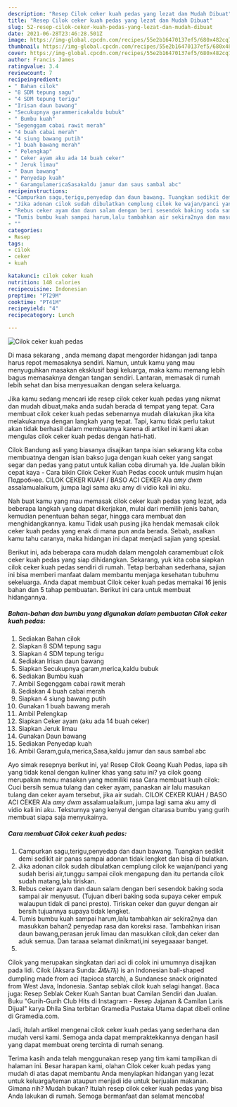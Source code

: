 ```yaml
---
description: "Resep Cilok ceker kuah pedas yang lezat dan Mudah Dibuat"
title: "Resep Cilok ceker kuah pedas yang lezat dan Mudah Dibuat"
slug: 52-resep-cilok-ceker-kuah-pedas-yang-lezat-dan-mudah-dibuat
date: 2021-06-28T23:46:28.501Z
image: https://img-global.cpcdn.com/recipes/55e2b16470137ef5/680x482cq70/cilok-ceker-kuah-pedas-foto-resep-utama.jpg
thumbnail: https://img-global.cpcdn.com/recipes/55e2b16470137ef5/680x482cq70/cilok-ceker-kuah-pedas-foto-resep-utama.jpg
cover: https://img-global.cpcdn.com/recipes/55e2b16470137ef5/680x482cq70/cilok-ceker-kuah-pedas-foto-resep-utama.jpg
author: Francis James
ratingvalue: 3.4
reviewcount: 7
recipeingredient:
- " Bahan cilok"
- "8 SDM tepung sagu"
- "4 SDM tepung terigu"
- "Irisan daun bawang"
- "Secukupnya garammericakaldu bubuk"
- " Bumbu kuah"
- "Segenggam cabai rawit merah"
- "4 buah cabai merah"
- "4 siung bawang putih"
- "1 buah bawang merah"
- " Pelengkap"
- " Ceker ayam aku ada 14 buah ceker"
- " Jeruk limau"
- " Daun bawang"
- " Penyedap kuah"
- " GaramgulamericaSasakaldu jamur dan saus sambal abc"
recipeinstructions:
- "Campurkan sagu,terigu,penyedap dan daun bawang. Tuangkan sedikit demi sedikit air panas sampai adonan tidak lengket dan bisa di bulatkan."
- "Jika adonan cilok sudah dibulatkan cemplung cilok ke wajan/panci yang sudah berisi air,tunggu sampai cilok mengapung dan itu pertanda cilok sudah matang,lalu tiriskan."
- "Rebus ceker ayam dan daun salam dengan beri sesendok baking soda sampai air menyusut. (Tujuan diberi baking soda supaya ceker empuk walaupun tidak di panci presto). Tiriskan ceker dan guyur dengan air bersih tujuannya supaya tidak lengket."
- "Tumis bumbu kuah sampai harum,lalu tambahkan air sekira2nya dan masukkan bahan2 penyedap rasa dan koreksi rasa. Tambahkan irisan daun bawang,perasan jeruk limau dan masukkan cilok,dan ceker dan aduk semua. Dan taraaa selamat dinikmati,ini seyegaaaar banget."
- ""
categories:
- Resep
tags:
- cilok
- ceker
- kuah

katakunci: cilok ceker kuah 
nutrition: 148 calories
recipecuisine: Indonesian
preptime: "PT29M"
cooktime: "PT41M"
recipeyield: "4"
recipecategory: Lunch

---
```



![Cilok ceker kuah pedas](https://img-global.cpcdn.com/recipes/55e2b16470137ef5/680x482cq70/cilok-ceker-kuah-pedas-foto-resep-utama.jpg)

Di masa  sekarang , anda memang dapat mengorder hidangan jadi tanpa harus repot memasaknya sendiri. Namun, untuk kamu yang mau menyuguhkan masakan eksklusif bagi keluarga, maka kamu memang lebih bagus memasaknya dengan tangan sendiri. Lantaran, memasak di rumah lebih sehat dan bisa menyesuaikan dengan selera keluarga.

Jika kamu sedang mencari ide resep cilok ceker kuah pedas yang nikmat dan mudah dibuat,maka anda sudah berada di tempat yang tepat. Cara membuat cilok ceker kuah pedas  sebenarnya mudah dilakukan jika kita melakukannya dengan langkah yang tepat. Tapi, kamu tidak perlu takut akan tidak berhasil dalam membuatnya 
karena di artikel ini kami akan mengulas cilok ceker kuah pedas dengan hati-hati.  

Cilok Bandung asli yang biasanya disajikan tanpa isian sekarang kita coba membuatnya dengan isian bakso juga dengan kuah ceker yang sangat segar dan pedas yang patut untuk kalian coba dirumah ya. Ide Jualan bikin cepat kaya - Cara bikin Cilok Ceker Kuah Pedas cocok untuk musim hujan Подробнее. CILOK CEKER KUAH / BASO ACI CEKER Ala *amy dwm* assalamualaikum, jumpa lagi sama aku amy di vidio kali ini aku.

Nah buat kamu yang mau memasak cilok ceker kuah pedas yang lezat, ada beberapa langkah yang dapat dikerjakan, mulai dari memilih jenis bahan, kemudian penentuan bahan segar, hingga cara membuat dan menghidangkannya. kamu Tidak usah pusing jika hendak memasak cilok ceker kuah pedas yang enak di mana pun anda berada. Sebab, asalkan kamu  tahu caranya, maka hidangan ini dapat menjadi sajian yang spesial.

Berikut ini, ada beberapa cara mudah dalam mengolah caramembuat cilok ceker kuah pedas yang siap dihidangkan. Sekarang, yuk kita coba siapkan cilok ceker kuah pedas sendiri di rumah. Tetap berbahan sederhana, sajian ini bisa memberi manfaat dalam membantu menjaga kesehatan tubuhmu sekeluarga. Anda dapat membuat Cilok ceker kuah pedas memakai 16 jenis bahan dan 5 tahap pembuatan. Berikut ini cara untuk membuat hidangannya.

<!--inarticleads1-->

##### Bahan-bahan dan bumbu yang digunakan dalam pembuatan Cilok ceker kuah pedas:

1. Sediakan  Bahan cilok
1. Siapkan 8 SDM tepung sagu
1. Siapkan 4 SDM tepung terigu
1. Sediakan Irisan daun bawang
1. Siapkan Secukupnya garam,merica,kaldu bubuk
1. Sediakan  Bumbu kuah
1. Ambil Segenggam cabai rawit merah
1. Sediakan 4 buah cabai merah
1. Siapkan 4 siung bawang putih
1. Gunakan 1 buah bawang merah
1. Ambil  Pelengkap
1. Siapkan  Ceker ayam (aku ada 14 buah ceker)
1. Siapkan  Jeruk limau
1. Gunakan  Daun bawang
1. Sediakan  Penyedap kuah
1. Ambil  Garam,gula,merica,Sasa,kaldu jamur dan saus sambal abc


Ayo simak resepnya berikut ini, ya! Resep Cilok Goang Kuah Pedas, iapa sih yang tidak kenal dengan kuliner khas yang satu ini? ya cilok goang merupakan menu masakan yang memiliki rasa Cara membuat kuah cilok: Cuci bersih semua tulang dan ceker ayam, panaskan air lalu masukan tulang dan ceker ayam tersebut, jika air sudah. CILOK CEKER KUAH / BASO ACI CEKER Ala *amy dwm* assalamualaikum, jumpa lagi sama aku amy di vidio kali ini aku. Teksturnya yang kenyal dengan citarasa bumbu yang gurih membuat siapa saja menyukainya. 

<!--inarticleads2-->

##### Cara membuat Cilok ceker kuah pedas:

1. Campurkan sagu,terigu,penyedap dan daun bawang. Tuangkan sedikit demi sedikit air panas sampai adonan tidak lengket dan bisa di bulatkan.
1. Jika adonan cilok sudah dibulatkan cemplung cilok ke wajan/panci yang sudah berisi air,tunggu sampai cilok mengapung dan itu pertanda cilok sudah matang,lalu tiriskan.
1. Rebus ceker ayam dan daun salam dengan beri sesendok baking soda sampai air menyusut. (Tujuan diberi baking soda supaya ceker empuk walaupun tidak di panci presto). Tiriskan ceker dan guyur dengan air bersih tujuannya supaya tidak lengket.
1. Tumis bumbu kuah sampai harum,lalu tambahkan air sekira2nya dan masukkan bahan2 penyedap rasa dan koreksi rasa. Tambahkan irisan daun bawang,perasan jeruk limau dan masukkan cilok,dan ceker dan aduk semua. Dan taraaa selamat dinikmati,ini seyegaaaar banget.
1. 


Cilok yang merupakan singkatan dari aci di colok ini umumnya disajikan pada lidi. Cilok (Aksara Sunda: ᮎᮤᮜᮧᮊ᮪) is an Indonesian ball-shaped dumpling made from aci (tapioca starch), a Sundanese snack originated from West Java, Indonesia. Santap seblak cilok kuah selagi hangat. Baca juga: Resep Seblak Ceker Kuah Santan buat Camilan Sendiri dan Jualan. Buku &#34;Gurih-Gurih Club Hits di Instagram - Resep Jajanan &amp; Camilan Laris Dijual&#34; karya Dhila Sina terbitan Gramedia Pustaka Utama dapat dibeli online di Gramedia.com. 

Jadi, itulah artikel mengenai  cilok ceker kuah pedas  yang sederhana dan mudah versi kami. Semoga anda dapat mempraktekkannya dengan hasil yang dapat membuat oreng tercinta di rumah senang. 

Terima kasih anda telah menggunakan resep yang tim kami tampilkan di halaman ini. Besar harapan kami, olahan  Cilok ceker kuah pedas yang mudah di atas dapat membantu Anda menyiapkan hidangan yang lezat untuk keluarga/teman ataupun menjadi ide untuk berjualan makanan. Gimana nih? Mudah bukan? Itulah resep cilok ceker kuah pedas yang bisa Anda lakukan di rumah. Semoga bermanfaat dan selamat mencoba!

